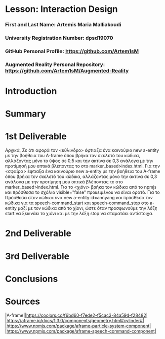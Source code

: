 # Lesson: Interaction Design

### First and Last Name: Artemis Maria Malliakoudi
### University Registration Number: dpsd19070
### GitHub Personal Profile: https://github.com/Artem1sM
### Augmented Reality Personal Repository: https://github.com/Artem1sM/Augmented-Reality

# Introduction

# Summary


# 1st Deliverable
Αρχικά, 
Σε ότι αφορά τον 
<κύλινδρο> έφτιαξα ένα καινούριο new a-entity με την βοήθεια του A-frame όπου βρήκα τον σκελετό του κώδικα, αλλάζοντας μόνο το ύψος σε 0,5 και την ακτίνα σε 0,3 ανάλογα με την προτίμησή μου οπτικά βλέποντας το στο marker_based>index.html.
Για την <σφαίρα> έφτιαξα ένα καινούριο new a-entity με την βοήθεια του A-frame όπου βρήκα τον σκελετό του κώδικα, αλλάζοντας μόνο την ακτίνα σε 0,3 ανάλογα με την προτίμησή μου οπτικά βλέποντας το στο marker_based>index.html.
Για το <χιόνι>
βρήκα τον κώδικα από το npmjs και πρόσθεσα το σχόλιο visible="false" προκειμένου να είναι ορατό.
Για το <Speech Command>
Πρόσθεσα στον κώδικα ένα new a-entity id=annyang και πρόσθεσα τον κώδικα για τα speech-command_start και speech-command_stop στο a-entity μαζί με τον κώδικα από το χίονι, ώστε όταν προσφωνούμε την λέξη start να ξεκινάει το χιόνι και με την λέξη stop να σταματάει αντίστοιχα.


# 2nd Deliverable


# 3rd Deliverable 


# Conclusions


# Sources
|A-frame||https://coolors.co/f6bd60-f7ede2-f5cac3-84a59d-f28482| |https://aframe.io/docs/1.3.0/components/geometry.html#cylinder#| |https://www.npmjs.com/package/aframe-particle-system-component| |https://www.npmjs.com/package/aframe-speech-command-component|
